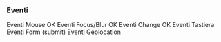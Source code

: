 ### Eventi
Eventi Mouse OK
Eventi Focus/Blur OK
Eventi Change OK
Eventi Tastiera
Eventi Form (submit)
Eventi Geolocation